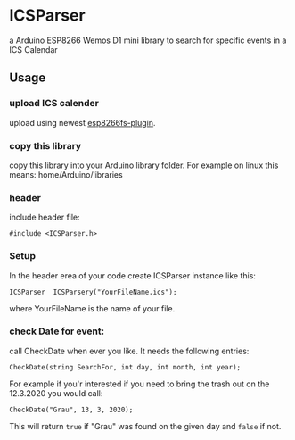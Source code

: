 # ICSParser
a Arduino ESP8266 Wemos D1 mini library to search for specific events in a ICS Calendar

## Usage
### upload ICS calender
upload using newest [esp8266fs-plugin](https://github.com/esp8266/arduino-esp8266fs-plugin/releases).
### copy this library
copy this library into your Arduino library folder. For example on linux this means: home/Arduino/libraries
### header
include header file:

``` #include <ICSParser.h> ```
### Setup
In the header erea of your code create ICSParser instance like this:

``` ICSParser  ICSParsery("YourFileName.ics"); ``` 

where YourFileName is the name of your file.

### check Date for event:
call CheckDate when ever you like.
It needs the following entries:

``` CheckDate(string SearchFor, int day, int month, int year); ``` 

For example if you'r interested if you need to bring the trash out on the 12.3.2020 you would call:

``` CheckDate("Grau", 13, 3, 2020); ``` 

This will return ```true``` if "Grau" was found on the given day and ```false``` if not.